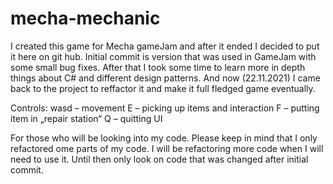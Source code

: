 # mecha-mechanic
I created this game for Mecha gameJam and after it ended I decided to put it here on git hub. 
Initial commit is version that was used in GameJam with some small bug fixes.
After that I took some time to learn more in depth things about C# and different design patterns.
And now (22.11.2021) I came back to the project to reffactor it and make it full fledged game eventually. 

Controls: 
wasd – movement
E – picking up items and interaction
F – putting item in „repair station“ 
Q – quitting UI


For those who will be looking into my code. Please keep in mind that I only refactored ome parts of my code. 
I will be refactoring more code when I will need to use it. Until then only look on code that was changed after initial commit.
